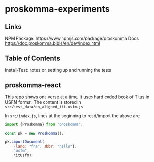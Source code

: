 # proskomma-experiments

## Links

NPM Package: https://www.npmjs.com/package/proskomma
Docs: https://doc.proskomma.bible/en/dev/index.html

## Table of Contents

Install-Test: notes on setting up and running the tests


## proskomma-react

This [repo](https://github.com/mvahowe/proskomma-react) shows one verse at a time. It uses hard coded book of Titus in USFM format.
The content is stored in `src/test_data/en_aligned_tit.usfm.js`

In `src/index.js`, lines at the beginning to read/import the above are:

```js
import {Proskomma} from 'proskomma';

const pk = new Proskomma();

pk.importDocument(
    {lang: "fra", abbr: "hello"},
    "usfm",
    titUsfm);

```


